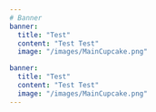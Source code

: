 ```yaml
---
# Banner
banner:
  title: "Test"
  content: "Test Test"
  image: "/images/MainCupcake.png"

banner:
  title: "Test"
  content: "Test Test"
  image: "/images/MainCupcake.png"
---
```



